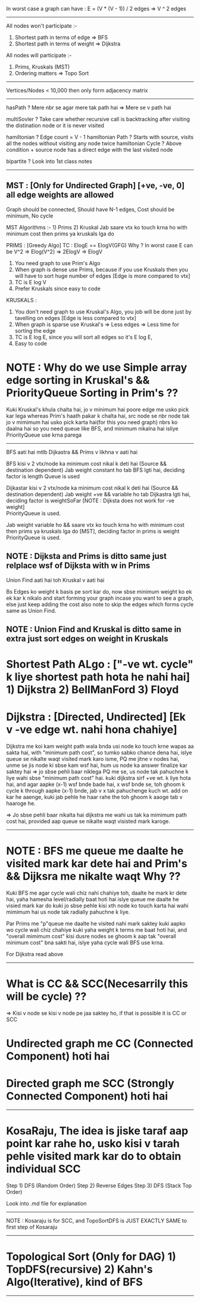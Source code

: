 In worst case a graph can have :   E    =    (V * (V - 1)) / 2  edges     =>     V ^ 2  edges

----------------------------------------------------------------------------------------------

All nodes won't participate :-
1)  Shortest path in terms of edge => BFS
2)  Shortest path in terms of weight => Dijkstra

All nodes will participate :- 
1)  Prims, Kruskals (MST)
2)  Ordering matters => Topo Sort


----------------------------------------------------------------------------------------------------------------------------

Vertices/Nodes < 10,000 then only form adjacency matrix

----------------------------------------------------------------------------------------------------------------------------

hasPath ? Mere nbr se agar mere tak path hai => Mere se v path hai

multiSovler ? Take care whether recursive call is backtracking after visiting the distination node or it is never visited

hamiltonian ? Edge count = V - 1
hamiltonian Path ? Starts with source, visits all the nodes without visiting any node twice
hamiltonian Cycle ? Above condition + source node has a direct edge with the last visited node

bipartite ? Look into 1st class notes

----------------------------------------------------------------------------------------------------------------------------

MST : [Only for Undirected Graph] [+ve, -ve, 0] all edge weights are allowed
---
Graph should be connected, Should have N-1 edges, Cost should be minimum, No cycle

MST Algorithms :-     1) Prims      2) Kruskal
Jab saare vtx ko touch krna ho with minimum cost then prims ya kruskals lga do

PRIMS : [Greedy Algo]  TC : ElogE == ElogV(GFG)  Why ? In worst case E can be V^2 => Elog(V^2) => 2ElogV => ElogV 
1) You need graph to use Prim's Algo
2) When graph is dense use Prims, because if you use Kruskals then you will have to sort huge number of edges  [Edge is more compared to vtx]
3) TC is E log V
4) Prefer Kruskals since easy to code


KRUSKALS :
1) You don't need graph to use Kruskal's Algo, you job will be done just by tavelling on edges  [Edge is less compared to vtx]
2) When graph is sparse use Kruskal's => Less edges => Less time for sorting the edge 
3) TC is E log E, since you will sort all edges so it's E log E, 
4) Easy to code


# NOTE : Why do we use Simple array edge sorting in Kruskal's && PriorityQueue Sorting in Prim's ??
Kuki Kruskal's khula chalta hai, jo v minimum hai poore edge me usko pick kar lega whereas
Prim's haath pakar k chalta hai, src node se nbr node tak jo v mimimum hai usko pick karta hai(for this you need graph)
nbrs ko daalna hai so you need queue like BFS, and minimum nikalna hai isliye PriorityQueue use krna parega

----------------------------------------------------------------------------------------------------------------------------

BFS aati hai mtlb Dijkastra && Prims v likhna v aati hai

BFS kisi v 2 vtx/node ka minimum cost nikal k deti hai (Source && destination dependent) 
Jab weight constant ho tab BFS lgti hai, deciding factor is length
Queue is used

Dijkastar kisi v 2 vtx/node ka minimum cost nikal k deti hai (Source && destination dependent) 
Jab weight +ve && variable ho tab Dijkastra lgti hai, deciding factor is weightSoFar      [NOTE : Dijksta does not work for -ve weight]   
PriorityQueue is used.

Jab weight variable ho && saare vtx ko touch krna ho with minimum cost then prims ya kruskals lga do [MST], deciding factor in prims is weight
PriorityQueue is used.

NOTE : Dijksta and Prims is ditto same just relplace wsf of Dijksta with w in Prims
-----------------------------------------------------------------------------------------------------------------------------------------------

Union Find aati hai toh Kruskal v aati hai

Bs Edges ko weight k basis pe sort kar do, now sbse minimum weight ko ek ek kar k nikalo and start forming your graph incase you want to see a graph,
else just keep adding the cost also note to skip the edges which forms cycle same as Union Find.

NOTE : Union Find and Kruskal is ditto same in extra just sort edges on weight in Kruskals 
-------------------------------------------------------------------------------------------------------------------------------------------------------

# Shortest Path ALgo : ["-ve wt. cycle" k liye shortest path hota he nahi hai]  1) Dijkstra 2) BellManFord 3) Floyd

# Dijkstra : [Directed, Undirected] [Ek v -ve edge wt. nahi hona chahiye]

Dijkstra me koi kam weight path wala bnda usi node ko touch krne wapas aa sakta hai, with "minimum path cost", so tumko sabko chance dena hai, islye queue se nikalte waqt visited mark karo isme, 
PQ me jitne v nodes hai, unme se jis node ki sbse kam wsf hai, hum us node ka answer finalize kar saktey hai
=> jo sbse pehli baar niklega PQ me se, us node tak pahuchne k liye wahi sbse "minimum path cost" hai.
kuki dijkstra sirf +ve wt. k liye hota hai, and agar aapke (x-1) wsf bnde bade hai, x wsf bnde se, toh ghoom k cycle k through aapke (x-1) bnde,
jab v x tak pahuchenge kuch wt. add on kar he aaenge, kuki jab pehle he haar rahe the toh ghoom k aaoge tab v haaroge he.

=> Jo sbse pehli baar nikalta hai dijkstra me wahi us tak ka mimimum path cost hai, provided aap queue se nikalte waqt visisted mark karoge.

---------------------------------------------------------------------------------------------------------------------------------------------------------------------
# NOTE : BFS me queue me daalte he visited mark kar dete hai and Prim's && Dijksra me nikalte waqt Why ??

Kuki BFS me agar cycle wali chiz nahi chahiye toh, daalte he mark kr dete hai, yaha hamesha level/radially baat hoti hai
islye queue me daalte he visied mark kar do kuki jo sbse pehle kisi xth node ko touch karta hai wahi mimimum hai us node tak radially pahuchne k liye.

Par Prims me "p"queue me daalte he visited nahi mark saktey kuki aapko wo cycle wali chiz chahiye kuki yaha weight k terms me baat hoti hai,
and "overall mimimum cost" kisi dusre nodes se ghoom k aap tak "overall minimum cost" bna sakti hai, islye yaha cycle wali BFS use krna.

For Dijkstra read above

----------------------------------------------------------------------------------------------------------------------------------------------------------------------

# What is CC && SCC(Necesarrily this will be cycle) ??
=> Kisi v node se kisi v node pe jaa saktey ho, if that is possible it is CC or SCC 

# Undirected graph me CC (Connected Component) hoti hai
# Directed graph me SCC (Strongly Connected Component) hoti hai

----------------------------------------------------------------------------------------------------------------------------------------------------------------------

# KosaRaju, The idea is jiske taraf aap point kar rahe ho, usko kisi v tarah pehle visited mark kar do to obtain individual SCC

Step 1) DFS (Random Order)
Step 2) Reverse Edges
Step 3) DFS (Stack Top Order)

Look into .md file for explanation

----------------------------------------------------------------------------------------------------------------------------------------------------------------------

NOTE : Kosaraju is for SCC, and TopoSortDFS is JUST EXACTLY SAME to first step of Kosaraju

----------------------------------------------------------------------------------------------------------------------------------------------------------------------

# Topological Sort (Only for DAG)  1) TopDFS(recursive)       2) Kahn's Algo(Iterative), kind of BFS

----------------------------------------------------------------------------------------------------------------------------------------------------------------------

